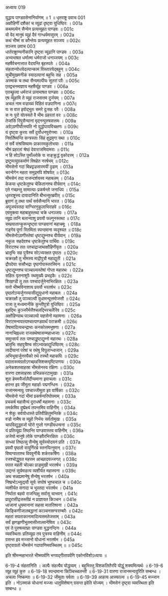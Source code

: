 अध्यायः 019

युद्धाय पाण्डवसेनानिर्याणम् ॥ 1 ॥
धृतराष्ट्र उवाच 	001  
अक्षौहिणीं दशैकां च व्यूढां दृष्ट्वा युधिष्ठिरः ।	001a  
कथमल्पेन सैन्येन प्रत्यव्यूहत पाण्डवः ॥	001c  
यो वेद मानुषं व्यूहं दैवं गान्धर्वमासुरम् ।	002a  
कथं भीष्मं स कौन्तेयः प्रत्यव्यूहत सञ्जय ॥	002c  
सञ्जय उवाच 	003  
धार्तराष्ट्राण्यनीकानि दृष्ट्वा व्यूढानि पाण्डवः ।	003a  
अभ्यभाषत धर्मात्मा धर्मराजो धनञ्जयम् ॥	003c  
महर्षेर्वचनात्तात वेदयन्ति बृहस्पतेः ।	004a  
संहतान्योधयेदल्पान्कामं विस्तारयेद्बहून् ॥	004c  
सूचीमुखमनीकं स्यादल्पानां बहुभिः सह ।	005a  
अस्माकं च तथा सैन्यमल्पीयः सुतरां परैः ॥	005c  
एतद्वचनमाज्ञाय महर्षेर्व्यूह पाण्डव ।	006a  
एतच्छ्रुत्वा धर्मराजं प्रत्यभाषत पाण्डवः ॥	006c  
एष व्यूहामि ते व्यूहं राजसत्तम दुर्जयम् ।	007a  
अचलं नाम वज्राख्यं विहितं वज्रपाणिना ॥	007c  
यः स वात इवोद्भूतः समरे दुःसहः परैः ।	008a  
स नः पुरो योत्स्यते वै भीमः प्रहरतां वरः ॥	008c  
तेजांसि रिपुसैन्यानां मृद्नन्पुरुषसत्तमः ।	009a  
अग्रेऽग्रणीर्योत्स्यति नो युद्धोपायविचक्षणः ॥	009c  
यं दृष्ट्वा कुरवः सर्वे दुर्योधनपुरोगमाः ।	010a  
निवर्तिष्यन्ति सन्त्रस्ताः सिंहं क्षुद्रमृगा यथा ॥	010c  
तं सर्वे संश्रयिष्यामः प्राकारमकुतोभयाः ।	011a  
भीमं प्रहरतां श्रेष्ठं देवाराजमिवामराः ॥	011c  
न हि सोऽस्ति पुमाँल्लोके यः सङ्क्रुद्धं वृकोदरम् ।	012a  
द्रष्टुमत्युग्रकर्माणं विषहेत नरर्षभम् ॥	012c  
भीमसेनो गदां बिभ्रद्वज्रसारमयीं दृढाम् ।	013a  
चरन्वेगेन महता समुद्रमपि शोषयेत् ॥	013c  
भीमसेनं तदा राजन्दर्शयस्व महाबलम् ।	014a  
केकया धृष्टकेतुश्च चेकितानश्च वीर्यवान् ॥	014c  
एते गच्छन्तु सामात्याः प्रकर्षन्तो जनाधिप ।	015a  
धृतराष्ट्रस्य दायादानिति बीभत्सुरब्रवीत् ॥	015c  
ब्रुवाणं तु तथा पार्थं सर्वसैन्यानि भारत ।	016a  
अपूजयंस्तदा वाग्भिरनुकूलाभिराहवे ॥	016c  
एवमुक्त्वा महाबाहुस्तथा चक्रे धनञ्जयः ।	017a  
व्यूह्य तानि बलान्याशु प्रययौ फल्गुनस्तथा ॥	017c  
सम्प्रयातान्कुरून्दृष्ट्वा पाण्डवानां महाचमूः ।	018a  
गङ्गेव पूर्णा स्तिमिता स्पन्दमाना व्यदृश्यत ॥	018c  
भीमसेनोऽग्रणीस्तेषां धृष्टद्युम्नश्च वीर्यवान् ।	019a  
नकुलः सहदेवश्च धृष्टकेतुश्च पार्थिवः ॥	019c  
विराटश्च ततः पश्चाद्राजाथाक्षौहिणीवृतः ।	020a  
भ्रातृभिः सह पुत्रैश्च सोऽभ्यरक्षत पृष्ठतः ॥	020c  
चक्ररक्षौ तु भीमस्य माद्रीपुत्रौ महाद्युती ।	021a  
द्रौपदेयाः ससौभद्राः पृष्ठगोपास्तरस्विनः ॥	021c  
धृष्टद्युम्नश्च पाञ्चाल्यस्तेषां गोप्ता महारथः ।	022a  
सहितः पृतनाशूरैः रथमुख्यैः प्रभद्रकैः ॥	022c  
शिखण्डी तु ततः पश्चादर्जुनेनाभिरक्षितः ।	023a  
यत्तो भीष्मविनाशाय प्रययौ भरतर्षभ ॥	023c  
पृष्ठतोऽप्यर्जुनस्यासीद्युयुधानो महाबलः ।	024a  
चक्ररक्षौ तु पाञ्चाल्यौ युधामन्यूत्तमोजसौ ॥	024c  
राजा तु मध्यमानीके कुन्तीपुत्रो युधिष्ठिरः ।	025a  
बृहद्भिः कुञ्जरैर्मत्तैश्चलद्भिरचलैरिव ॥	025c  
अक्षौहिण्याथ पाञ्चाल्यो यज्ञसेनो महामनाः ।	026a  
विराटमन्वयात्पश्चात्पाण्डवार्थं पराक्रमी ॥ 	026c  
तेषामादित्यचन्द्राभाः कनकोत्तमभूषणाः ।	027a  
नानाचिह्नधरा राजन्रथेष्वासन्महाध्वजाः ॥	027c  
समुत्सार्य ततः पश्चाद्धृष्टद्युम्नो महारथः ।	028a  
भ्रातृभिः सहपुत्रैश्च सोऽभ्यरक्षद्युधिष्ठिरम् ॥	028c  
त्वदीयानां परेषां च रथेषु विपुलान्ध्वजान् ।	029a  
अभिभूयार्जुनस्यैको रथे तस्थौ महाकपिः ॥	029c  
पदातास्त्वग्रतोऽगच्छन्नसिशक्त्यृष्टिपाणयः ।	030a  
अनेकशतसाहस्रा भीमसेनस्य रक्षिणः ॥	030c  
वारणा दशसाहस्राः प्रभिन्नकरटामुखाः ।	031a  
शूरा हेममयैर्जालैर्दीप्यमाना इवाचलाः ॥	031c  
क्षरन्त इव जीमूता महार्हाः पद्मगन्धिनः ।	032a  
राजानमन्वयुः पश्चाज्जीमूता इव वार्षिकाः ॥	032c  
भीमसेनो गदां भीमां प्रकर्षन्परिघोपमाम् ।	033a  
प्रचकर्ष महासैन्यं दुराधर्षो महामनाः ॥	033c  
तमर्कमिव दुष्प्रेक्ष्यं तपन्तमिव वाहिनीम् ।	034a  
न शेकुः सर्वयोधास्ते प्रतिवीक्षितुमन्तिके ॥	034c  
वज्रो नामैष स व्यूहो निर्भयः सर्वतोमुखः ।	035a  
चापविद्युद्ध्वजो घोरो गुप्तो गाण्डीवधन्वना ॥	035c  
यं प्रतिव्यूह्य तिष्ठन्ति पाण्डवास्तव वाहिनीम् ।	036a  
अजेयो मानुषे लोके पाण्डवैरभिरक्षितः ॥	036c  
सन्ध्यां तिष्ठत्सु सैन्येषु सूर्यस्योदयनं प्रति ।	037a  
प्रववौ पृष्ठतो वायुर्निरभ्रे स्तनयित्नुमान् ॥	037c  
विष्वग्वाताश्च विववुर्नीचैः शर्करकर्षिणः ।	038a  
रजश्चोद्धूयत महत्तम आच्छादयज्जगत् ॥	038c  
पपात महती चोल्का प्राङ्मुखी भरतर्षभ ।	039a  
उद्यन्तं सूर्यमाहत्य व्यशीर्यत महास्वना ॥	039c  
अथ सन्नह्यमानेषु सैन्येषु भरतर्षभ ।	040a  
निष्प्रभोऽभ्युद्ययौ सूर्यः सघोषं भूश्चचाल च ॥	040c  
व्यशीर्यत सनादा च भूस्तदा भरतर्षभ ।	041a  
निर्घाता बहवो राजन्दिक्षु सर्वासु चाभवन् ।	041c  
प्रादुरासीद्रजस्तीव्रं न प्राज्ञायत किञ्चन ॥	041e  
ध्वजानां धूयमानानां सहसा मातरिश्वना ।	042a  
किङ्किणीजालबद्धानां काञ्चनस्रग्वराम्बरैः ॥	042c  
महतां सपताकानामादित्यसमतेजसाम् ।	043a  
सर्वं झणझणीभूतमासीत्तालवनेष्विव ॥	043c  
एवं ते पुरुषव्याघ्राः पाण्डवा युद्धनन्दिनः ।	044a  
व्यवस्थिताः प्रतिव्यूह्य तव पुत्रस्य वाहिनीम् ॥	044c  
ग्रसन्त इव मज्जानो योधानां भरतर्षभ ।	045a  
दृष्ट्वाग्रतो भीमसेनं गदापाणिमवस्थितम् ॥ ॥	045c  

इति श्रीमन्महाभारते भीष्मपर्वणि भगवद्गीतापर्वणि एकोनविंशोऽध्यायः ॥

6-19-4 संहतानिति । अल्पैः संहत्यैव योद्धव्यम् । बहुभिस्तु विशकलितैरपि योद्धुं शक्यमित्यर्थः ॥ 6-19-6 व्यूह व्यूहं कुरु ॥ 6-19-18 स्पन्दमाना किञ्चिच्चलन्ती ॥ 6-19-31 वारणा राजानमन्वयुरिति सम्बन्धः । अचलाः निष्कम्पाः ॥ 6-19-32 जीमूताः पर्वताः ॥ 6-19-39 आहत्य आस्फाल्य ॥ 6-19-45 मज्जान इति । नोऽस्माकं योधानां मज्जाः धातुविशेषान् ग्रसन्त इवेति योज्यम् । भीमसेनं दृष्ट्वा व्यवस्थिता इति सम्बन्धः ॥
